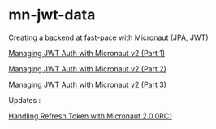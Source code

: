 # mn-jwt-data
Creating a backend at fast-pace with Micronaut (JPA, JWT)

[Managing JWT Auth with Micronaut v2 (Part 1)](https://medium.com/@ruuben/managing-jwt-auth-with-micronaut-v2-part-1-c524d7d6165b)

[Managing JWT Auth with Micronaut v2 (Part 2)](
https://medium.com/@ruuben/managing-jwt-auth-with-micronaut-v2-part-2-53ed984c48e?sk=60fd17bc4eceeff73835192c3771b586)

[Managing JWT Auth with Micronaut v2 (Part 3)](https://medium.com/@ruuben/managing-jwt-auth-with-micronaut-v2-part-3-5fd265a170b)

Updates :

[Handling Refresh Token with Micronaut 2.0.0RC1](https://medium.com/@ruuben/handling-refresh-token-with-micronaut-2-0-0rc1-716cf9f78c2b)